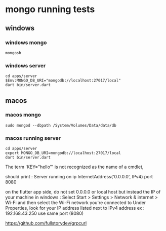 # mongo running tests

## windows 
### windows mongo
`mongosh`
### windows server

``` shell
cd apps/server
$Env:MONGO_DB_URI="mongodb://localhost:27017/local"
dart bin/server.dart
```

## macos
### macos mongo

``` shell
sudo mongod --dbpath /System/Volumes/Data/data/db
```
### macos running server

``` shell
cd apps/server
export MONGO_DB_URI=mongodb://localhost:27017/local
dart bin/server.dart
```



The term 'KEY="hello"' is not recognized as the name of a cmdlet,

should print : Server running on ip InternetAddress('0.0.0.0', IPv4) port 8080

on the flutter app side, do not set 0.0.0.0 or local host but instead the IP of your machine
in windows : 
Select Start > Settings > Network & internet > Wi-Fi and then select the Wi-Fi network you're connected to
Under Properties, look for your IP address listed next to IPv4 address
ex : 192.168.43.250
use same port (8080)

https://github.com/fullstorydev/grpcurl